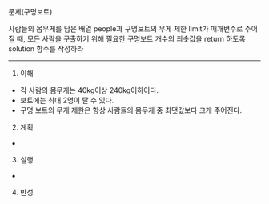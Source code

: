 문제(구명보트)

사람들의 몸무게를 담은 배열 people과 구명보트의 무게 제한 limit가 매개변수로 주어질 때,
모든 사람을 구출하기 위해 필요한 구명보트 개수의 최솟값을 return 하도록 solution 함수를 작성하라

---

1. 이해
- 각 사람의 몸무게는 40kg이상 240kg이하이다.
- 보트에는 최대 2명이 탈 수 있다. 
- 구명 보트의 무게 제한은 항상 사람들의 몸무게 중 최댓값보다 크게 주어진다.

2. 계획
- 

3. 실행
-

4. 반성
